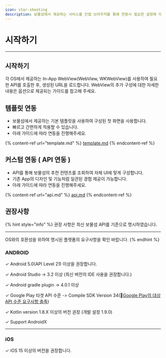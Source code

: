 ```yaml
---
icon: star-shooting
description: 보물섬에서 제공하는 서비스를 인앱 브라우저를 통해 연동시 필요한 설정에 대해 알아 보세요.
---
```


# 시작하기

***

## 시작하기

각 OS에서 제공하는 In-App WebView(WebView, WKWebView)를 사용하여 필요한 API를 호출한 후, 생성된 URL을 로드합니다. WebView의 추가 구성에 대한 자세한 내용은 옵션으로 제공되는 가이드를 참고해 주세요.



## 템플릿 연동

* 보물섬에서 제공하는 기본 템플릿을 사용하여 구성된 첫 화면을 사용합니다.
* 빠르고 간편하게 적용할 수 있습니다.
* 아래 가이드에 따라 연동을 진행해주세요.

{% content-ref url="template.md" %}
[template.md](template.md)
{% endcontent-ref %}



## 커스텀 연동 ( API 연동 )

* API를 통해 보물섬의 추천 컨텐츠를 조회하여 자체 UI에 맞게 구성합니다.
* 기존 App의 디자인 및 기능처럼 일관된 경험 제공이 가능합니다.
* 아래 가이드에 따라 연동을 진행해주세요.

{% content-ref url="api.md" %}
[api.md](api.md)
{% endcontent-ref %}

## 권장사항

{% hint style="info" %}
권장 사항은 최신 보물섬 API를 기준으로 명시하였습니다.

***

OS와의 호환성을 위하여 명시된 플랫폼의 요구사항을 확인 바랍니다.
{% endhint %}

### ANDROID

✓ Android 5.0(API Level 21) 이상을 권장합니다.

✓ Android Studio -> 3.2 이상 (최신 버전의 IDE 사용을 권장합니다.)

✓ Android gradle plugin -> 4.0.1 이상

✓ Google Play 타겟 API 수준 -> Compile SDK Version 34(:link:[Google Play의 대상 API 수준 요구사항 충족](https://developer.android.com/google/play/requirements/target-sdk?hl=ko))

✓ Kotlin version 1.8.X 이상의 버전 권장 (개발 설정 1.9.0)

✓ Support AndroidX

***

### iOS

✓  iOS 15 이상의 버전을 권장합니다.








